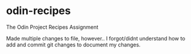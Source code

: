 # odin-recipes
The Odin Project Recipes Assignment

Made multiple changes to file, however.. I forgot/didnt understand how to add and
commit git changes to document my changes.
